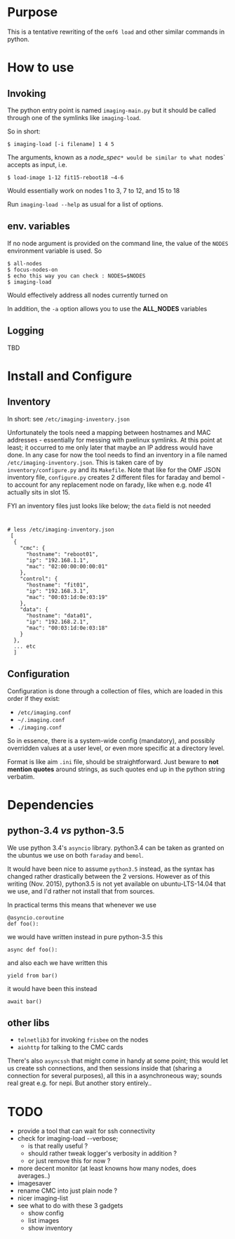 # Purpose

This is a tentative rewriting of the `omf6 load` and other similar commands in python.

# How to use

## Invoking

The python entry point is named `imaging-main.py` but it should be called through one of the symlinks like `imaging-load`.

So in short:

    $ imaging-load [-i filename] 1 4 5
    
The arguments, known as a *node_spec*`* would be similar to what `nodes` accepts as input, i.e.

    $ load-image 1-12 fit15-reboot18 ~4-6

Would essentially work on nodes 1 to 3, 7 to 12, and 15 to 18

Run `imaging-load --help` as usual for a list of options.

## env. variables    

If no node argument is provided on the command line, the value of the `NODES` environment variable is used. So 

    $ all-nodes
    $ focus-nodes-on
    $ echo this way you can check : NODES=$NODES
    $ imaging-load

Would effectively address all nodes currently turned on

In addition, the `-a` option allows you to use the **ALL_NODES** variables

## Logging

TBD
 
# Install and Configure

## Inventory

In short: see `/etc/imaging-inventory.json`

Unfortunately the tools need a mapping between hostnames and MAC addresses - essentially for messing with pxelinux symlinks. At this point at least; it occurred to me only later that maybe an IP address would have done. In any case for now the tool needs to find an inventory in a file named	`/etc/imaging-inventory.json`. This is taken care of by  `inventory/configure.py` and its `Makefile`. Note that like for the OMF JSON inventory file, `configure.py` creates 2 different files for faraday and bemol - to account for any replacement node on farady, like when e.g. node 41 actually sits in slot 15.

FYI an inventory files just looks like below; the `data` field is not needed

#
    # less /etc/imaging-inventory.json
     [
      {
        "cmc": {
          "hostname": "reboot01",
          "ip": "192.168.1.1",
          "mac": "02:00:00:00:00:01"
        },
        "control": {
          "hostname": "fit01",
          "ip": "192.168.3.1",
          "mac": "00:03:1d:0e:03:19"
        },
        "data": {
          "hostname": "data01",
          "ip": "192.168.2.1",
          "mac": "00:03:1d:0e:03:18"
        }
      },
      ... etc
      ]

## Configuration

Configuration is done through a collection of files, which are loaded in this order if they exist:

 * `/etc/imaging.conf`
 * `~/.imaging.conf`
 * `./imaging.conf`

 So in essence, there is a system-wide config (mandatory), and possibly overridden values at a user level, or even more specific at a directory level.
 
 Format is like aim	 `.ini` file, should be straightforward. Just beware to **not mention quotes** around strings, as such quotes end up in the python string verbatim.



# Dependencies

## python-3.4 *vs* python-3.5
We use python 3.4's `asyncio` library. python3.4 can be taken as granted on the ubuntus we use on both `faraday` and `bemol`. 

It would have been nice to assume `python3.5` instead, as the syntax has changed rather drastically between the 2 versions. However as of this writing (Nov. 2015), python3.5 is not yet available on ubuntu-LTS-14.04 that we use, and I'd rather not install that from sources.

In practical terms this means that whenever we use 

    @asyncio.coroutine
    def foo():
    
we would have written instead in pure python-3.5 this

    async def foo():
    
and also each we have written this

    yield from bar()
    
it would have been this instead

    await bar()


## other libs

* `telnetlib3` for invoking `frisbee` on the nodes
* `aiohttp` for talking to the CMC cards

There's also `asyncssh` that might come in handy at some point; this would let us create ssh connections, and then sessions inside that (sharing a connection for several purposes), all this in a asynchroneous way; sounds real great e.g. for nepi. But another story entirely..

# TODO

* provide a tool that can wait for ssh connectivity
* check for imaging-load --verbose; 
  * is that really useful ?
  * should rather tweak logger's verbosity in addition ?
  * or just remove this for now ?
* more decent monitor (at least knowns how many nodes, does averages..)
* imagesaver
* rename CMC into just plain node ?
* nicer imaging-list
* see what to do with these 3 gadgets
  * show config
  * list images
  * show inventory
